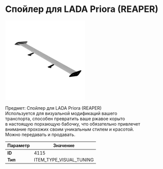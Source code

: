 # Спойлер для LADA Priora (REAPER)

![Item Image](../img/4115.webp?raw=true)

Предмет: Спойлер для LADA Priora (REAPER)<br>Используется для визуальной модификаций вашего<br>транспорта, способен превратить ваше ржавое корыто<br>в настоящую порхающую бабочку, что обязательно привлечет<br>внимание прохожих своим уникальным стилем и красотой.<br>Можно передавать и продавать.


| Параметр | Значение |
|----------|----------|
| **ID** | 4115 |
| **Тип** | ITEM_TYPE_VISUAL_TUNING |


